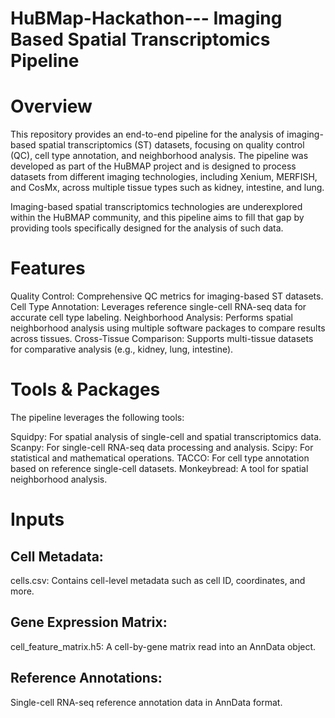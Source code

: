 # HuBMap-Hackathon--- Imaging Based Spatial Transcriptomics Pipeline

# Overview
This repository provides an end-to-end pipeline for the analysis of imaging-based spatial transcriptomics (ST) datasets, focusing on quality control (QC), cell type annotation, and neighborhood analysis. The pipeline was developed as part of the HuBMAP project and is designed to process datasets from different imaging technologies, including Xenium, MERFISH, and CosMx, across multiple tissue types such as kidney, intestine, and lung.

Imaging-based spatial transcriptomics technologies are underexplored within the HuBMAP community, and this pipeline aims to fill that gap by providing tools specifically designed for the analysis of such data.

# Features
Quality Control: Comprehensive QC metrics for imaging-based ST datasets.
Cell Type Annotation: Leverages reference single-cell RNA-seq data for accurate cell type labeling.
Neighborhood Analysis: Performs spatial neighborhood analysis using multiple software packages to compare results across tissues.
Cross-Tissue Comparison: Supports multi-tissue datasets for comparative analysis (e.g., kidney, lung, intestine).

# Tools & Packages
The pipeline leverages the following tools:

Squidpy: For spatial analysis of single-cell and spatial transcriptomics data.
Scanpy: For single-cell RNA-seq data processing and analysis.
Scipy: For statistical and mathematical operations.
TACCO: For cell type annotation based on reference single-cell datasets.
Monkeybread: A tool for spatial neighborhood analysis.

# Inputs
## Cell Metadata:
cells.csv: Contains cell-level metadata such as cell ID, coordinates, and more.
## Gene Expression Matrix:
cell_feature_matrix.h5: A cell-by-gene matrix read into an AnnData object.
## Reference Annotations:
Single-cell RNA-seq reference annotation data in AnnData format.

